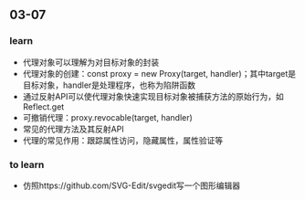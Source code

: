 ## 03-07



### learn



<ul>
    <li>代理对象可以理解为对目标对象的封装</li>
    <li>代理对象的创建：const proxy = new Proxy(target, handler)；其中target是目标对象，handler是处理程序，也称为陷阱函数</li>
    <li>通过反射API可以使代理对象快速实现目标对象被捕获方法的原始行为，如Reflect.get</li>
    <li>可撤销代理：proxy.revocable(target, handler)</li>
    <li>常见的代理方法及其反射API</li>
    <li>代理的常见作用：跟踪属性访问，隐藏属性，属性验证等</li>
</ul>

### to learn



<ul>
    <li>仿照https://github.com/SVG-Edit/svgedit写一个图形编辑器</li>
</ul>


